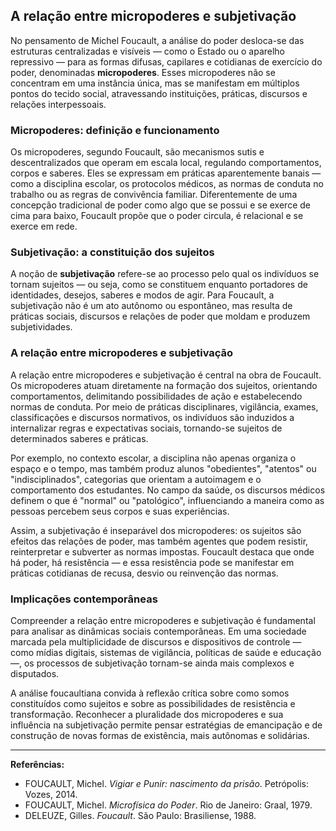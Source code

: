 
## A relação entre micropoderes e subjetivação

No pensamento de Michel Foucault, a análise do poder desloca-se das estruturas centralizadas e visíveis — como o Estado ou o aparelho repressivo — para as formas difusas, capilares e cotidianas de exercício do poder, denominadas **micropoderes**. Esses micropoderes não se concentram em uma instância única, mas se manifestam em múltiplos pontos do tecido social, atravessando instituições, práticas, discursos e relações interpessoais.

### Micropoderes: definição e funcionamento

Os micropoderes, segundo Foucault, são mecanismos sutis e descentralizados que operam em escala local, regulando comportamentos, corpos e saberes. Eles se expressam em práticas aparentemente banais — como a disciplina escolar, os protocolos médicos, as normas de conduta no trabalho ou as regras de convivência familiar. Diferentemente de uma concepção tradicional de poder como algo que se possui e se exerce de cima para baixo, Foucault propõe que o poder circula, é relacional e se exerce em rede.

### Subjetivação: a constituição dos sujeitos

A noção de **subjetivação** refere-se ao processo pelo qual os indivíduos se tornam sujeitos — ou seja, como se constituem enquanto portadores de identidades, desejos, saberes e modos de agir. Para Foucault, a subjetivação não é um ato autônomo ou espontâneo, mas resulta de práticas sociais, discursos e relações de poder que moldam e produzem subjetividades.

### A relação entre micropoderes e subjetivação

A relação entre micropoderes e subjetivação é central na obra de Foucault. Os micropoderes atuam diretamente na formação dos sujeitos, orientando comportamentos, delimitando possibilidades de ação e estabelecendo normas de conduta. Por meio de práticas disciplinares, vigilância, exames, classificações e discursos normativos, os indivíduos são induzidos a internalizar regras e expectativas sociais, tornando-se sujeitos de determinados saberes e práticas.

Por exemplo, no contexto escolar, a disciplina não apenas organiza o espaço e o tempo, mas também produz alunos "obedientes", "atentos" ou "indisciplinados", categorias que orientam a autoimagem e o comportamento dos estudantes. No campo da saúde, os discursos médicos definem o que é "normal" ou "patológico", influenciando a maneira como as pessoas percebem seus corpos e suas experiências.

Assim, a subjetivação é inseparável dos micropoderes: os sujeitos são efeitos das relações de poder, mas também agentes que podem resistir, reinterpretar e subverter as normas impostas. Foucault destaca que onde há poder, há resistência — e essa resistência pode se manifestar em práticas cotidianas de recusa, desvio ou reinvenção das normas.

### Implicações contemporâneas

Compreender a relação entre micropoderes e subjetivação é fundamental para analisar as dinâmicas sociais contemporâneas. Em uma sociedade marcada pela multiplicidade de discursos e dispositivos de controle — como mídias digitais, sistemas de vigilância, políticas de saúde e educação —, os processos de subjetivação tornam-se ainda mais complexos e disputados.

A análise foucaultiana convida à reflexão crítica sobre como somos constituídos como sujeitos e sobre as possibilidades de resistência e transformação. Reconhecer a pluralidade dos micropoderes e sua influência na subjetivação permite pensar estratégias de emancipação e de construção de novas formas de existência, mais autônomas e solidárias.

---

**Referências:**

- FOUCAULT, Michel. *Vigiar e Punir: nascimento da prisão*. Petrópolis: Vozes, 2014.
- FOUCAULT, Michel. *Microfísica do Poder*. Rio de Janeiro: Graal, 1979.
- DELEUZE, Gilles. *Foucault*. São Paulo: Brasiliense, 1988.
```
